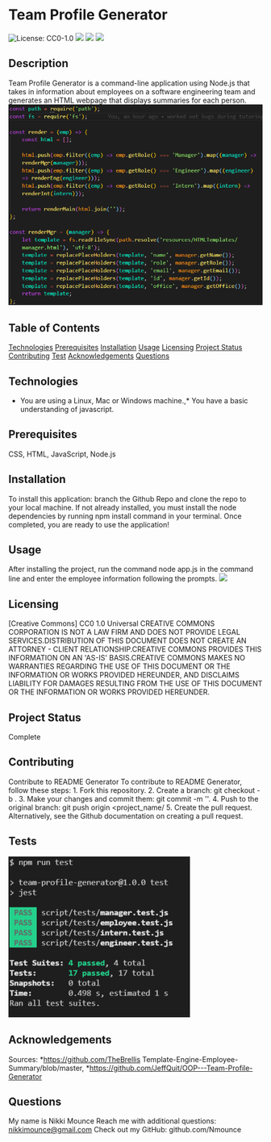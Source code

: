 # Team Profile Generator
![License: CC0-1.0](https://img.shields.io/badge/License-CC0%201.0-lightgrey.svg)
![](https://img.shields.io/badge/HTML-239120?style=for-the-badge&logo=html5&logoColor=white)
![](https://img.shields.io/badge/Node.js-43853D?style=for-the-badge&logo=node.js&logoColor=white)
![](https://img.shields.io/badge/Made%20for-VSCode-1f425f.svg)
## Description
Team Profile Generator is a command-line application using Node.js that takes in information about employees on a software engineering team and generates an HTML webpage that displays summaries for each person.
![](resources\Capture.PNG)

## Table of Contents
[Technologies](#technologies)
[Prerequisites](#prerequisites)
[Installation](#installation)
[Usage](#usage)
[Licensing](#licensing)
[Project Status](#projectStatus)
[Contributing](#contributing)
[Test](#test)
[Acknowledgements](#acknowledgements)
[Questions](#questions)

## Technologies
* You are using a Linux, Mac or Windows machine.,* You have a basic understanding of javascript.

## Prerequisites
CSS, HTML, JavaScript, Node.js

## Installation
To install this application: branch the Github Repo and clone the repo to your
local machine. If not already installed, you must install the node dependencies by running
npm install command in your terminal. Once completed,
you are ready to use the application!

## Usage
After installing the project, run the command node app.js in the command line
and enter the employee information following the prompts.
![](https://drive.google.com/file/d/1sYSTIYAneMkTDq-9SoZ_KMhsaaKeDkc3/view)

## Licensing
[Creative Commons] CC0 1.0 Universal CREATIVE COMMONS CORPORATION IS NOT A LAW FIRM AND DOES NOT PROVIDE LEGAL SERVICES.DISTRIBUTION OF THIS DOCUMENT DOES NOT CREATE AN ATTORNEY - CLIENT RELATIONSHIP.CREATIVE COMMONS PROVIDES THIS INFORMATION ON AN 'AS-IS' BASIS.CREATIVE COMMONS MAKES NO WARRANTIES REGARDING THE USE OF THIS DOCUMENT OR THE INFORMATION OR WORKS PROVIDED HEREUNDER, AND DISCLAIMS LIABILITY FOR DAMAGES RESULTING FROM THE USE OF THIS DOCUMENT OR THE INFORMATION OR WORKS PROVIDED HEREUNDER.

## Project Status
Complete

## Contributing
Contribute to README Generator
To contribute to README Generator, follow these steps:
    1. Fork this repository.
    2. Create a branch: git checkout -b <branch name>.
    3. Make your changes and commit them: git commit -m '<commit message>'.
    4. Push to the original branch: git push origin <project_name/<location>
    5. Create the pull request.
                Alternatively, see the Github documentation on creating a pull request.

## Tests
![](resources\test.PNG)

## Acknowledgements
Sources:
*https://github.com/TheBrellis Template-Engine-Employee-Summary/blob/master,
*https://github.com/JeffQuit/OOP---Team-Profile-Generator

## Questions
My name is Nikki Mounce
Reach me with additional questions: nikkimounce@gmail.com
Check out my GitHub: github.com/Nmounce

